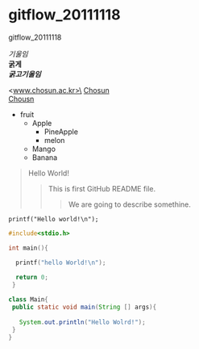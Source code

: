 # gitflow_20111118
gitflow_20111118

*기울임*\
**굵게**\
___굵고기울임___

<www.chosun.ac.kr>\
[Chosun](https://www.chosun.ac.kr)\
[Chousn](https://www.chosun.ac.kr "Chosun University")

* fruit
  * Apple
    * PineApple
    * melon
  * Mango
  * Banana

> Hello World!
>> This is first GitHub README file.
>>> We are going to describe somethine.

`printf("Hello world!\n");`

```c
#include<stdio.h>

int main(){

  printf("hello World!\n");
  
  return 0;
 }
 ```
 
 ```java
 class Main{
  public static void main(String [] args){
    
    System.out.println("Hello Wolrd!"); 
  }
 }
 ```
 
 

 
